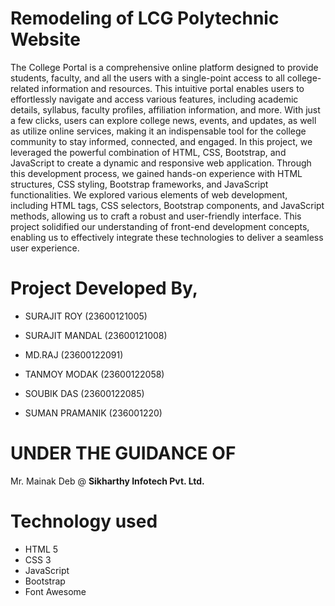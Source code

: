# Remodeling of LCG Polytechnic Website


The College Portal is a comprehensive online platform designed to provide students, faculty, and all the users with a single-point access to all college-related information and resources. This intuitive portal enables users to effortlessly navigate and access various features, including academic details, syllabus, faculty profiles, affiliation information, and more. With just a few clicks, users can explore college news, events, and updates, as well as utilize online services, making it an indispensable tool for the college community to stay informed, connected, and engaged.
In this project, we leveraged the powerful combination of HTML, CSS, Bootstrap, and JavaScript to create a dynamic and responsive web application. Through this development process, we gained hands-on experience with HTML structures, CSS styling, Bootstrap frameworks, and JavaScript functionalities. We explored various elements of web development, including HTML tags, CSS selectors, Bootstrap components, and JavaScript methods, allowing us to craft a robust and user-friendly interface. This project solidified our understanding of front-end development concepts, enabling us to effectively integrate these technologies to deliver a seamless user experience.


# Project Developed By,
- SURAJIT ROY (23600121005)

- SURAJIT MANDAL (23600121008)

- MD.RAJ (23600122091)

- TANMOY MODAK (23600122058)

- SOUBIK DAS (23600122085)

- SUMAN PRAMANIK (236001220)


# UNDER THE GUIDANCE OF
Mr. Mainak Deb	@ **Sikharthy Infotech Pvt. Ltd.**

# Technology used

- HTML 5
- CSS 3
- JavaScript
- Bootstrap
- Font Awesome
